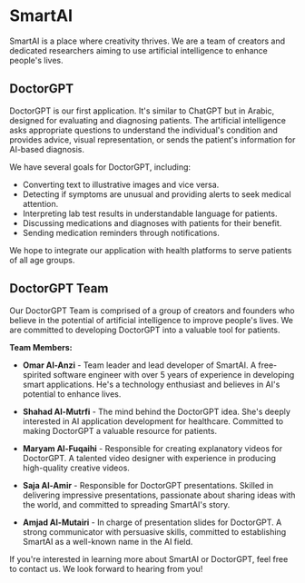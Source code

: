 # SmartAI

SmartAI is a place where creativity thrives. We are a team of creators and dedicated researchers aiming to use artificial intelligence to enhance people's lives.

## DoctorGPT

DoctorGPT is our first application. It's similar to ChatGPT but in Arabic, designed for evaluating and diagnosing patients. The artificial intelligence asks appropriate questions to understand the individual's condition and provides advice, visual representation, or sends the patient's information for AI-based diagnosis.

We have several goals for DoctorGPT, including:

- Converting text to illustrative images and vice versa.
- Detecting if symptoms are unusual and providing alerts to seek medical attention.
- Interpreting lab test results in understandable language for patients.
- Discussing medications and diagnoses with patients for their benefit.
- Sending medication reminders through notifications.

We hope to integrate our application with health platforms to serve patients of all age groups.

## DoctorGPT Team

Our DoctorGPT Team is comprised of a group of creators and founders who believe in the potential of artificial intelligence to improve people's lives. We are committed to developing DoctorGPT into a valuable tool for patients.

**Team Members:**
- **Omar Al-Anzi** - Team leader and lead developer of SmartAI. A free-spirited software engineer with over 5 years of experience in developing smart applications. He's a technology enthusiast and believes in AI's potential to enhance lives.

- **Shahad Al-Mutrfi** - The mind behind the DoctorGPT idea. She's deeply interested in AI application development for healthcare. Committed to making DoctorGPT a valuable resource for patients.

- **Maryam Al-Fuqaihi** - Responsible for creating explanatory videos for DoctorGPT. A talented video designer with experience in producing high-quality creative videos.

- **Saja Al-Amir** - Responsible for DoctorGPT presentations. Skilled in delivering impressive presentations, passionate about sharing ideas with the world, and committed to spreading SmartAI's story.

- **Amjad Al-Mutairi** - In charge of presentation slides for DoctorGPT. A strong communicator with persuasive skills, committed to establishing SmartAI as a well-known name in the AI field.


If you're interested in learning more about SmartAI or DoctorGPT, feel free to contact us. We look forward to hearing from you!
